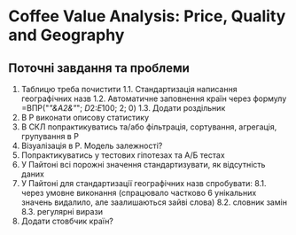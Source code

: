 # Coffee Value Analysis: Price, Quality and Geography
## Поточні завдання та проблеми
1. Таблицю треба почистити
   1.1. Стандартизація написання географічних назв
   1.2. Автоматичне заповнення країн через формулу =ВПР("*"&A2&"*"; $D$2:$E$100; 2; 0)
   1.3. Додати роздільник
3. В Р виконати описову статистику
4. В СКЛ попрактикуватись та/або фільтрація, сортування, агрегація, групування в Р
5. Візуалізація в Р. Модель залежності?
6. Попрактикуватись у тестових гіпотезах та А/Б тестах
7. У Пайтоні всі порожні значення стандартизувати, як відсутність даних
8. У Пайтоні для стандартизації географічних назв спробувати:
   8.1. через умовне виконання (спрацювало частково 6 унікальних значень видалило, але заалишаються зайві слова)
   8.2. словник замін
   8.3. регулярні вирази
9. Додати стовбчик країн?
